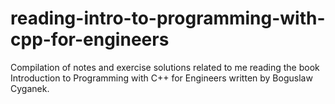 # reading-intro-to-programming-with-cpp-for-engineers
Compilation of notes and exercise solutions related to me reading the book Introduction to Programming with C++ for Engineers written by Boguslaw Cyganek. 

